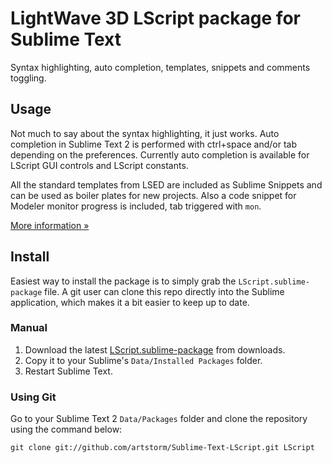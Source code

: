 # LightWave 3D LScript package for Sublime Text

Syntax highlighting, auto completion, templates, snippets and comments toggling.

Usage
-----

Not much to say about the syntax highlighting, it just works. Auto completion in Sublime Text 2 is performed with ctrl+space and/or tab depending on the preferences. Currently auto completion is available for LScript GUI controls and LScript constants.

All the standard templates from LSED are included as Sublime Snippets and can be used as boiler plates for new projects. Also a code snippet for Modeler monitor progress is included, tab triggered with `mon`.

[More information &raquo;](http://www.artstorm.net/plugins/lscript-sublime-text-package/)

## Install
Easiest way to install the package is to simply grab the `LScript.sublime-package` file. A git user can clone this repo directly into the Sublime application, which makes it a bit easier to keep up to date.

### Manual

1. Download the latest [LScript.sublime-package](https://github.com/downloads/artstorm/Sublime-Text-LScript/LScript.sublime-package) from downloads.
2. Copy it to your Sublime's `Data/Installed Packages` folder.
3. Restart Sublime Text.

### Using Git

Go to your Sublime Text 2 `Data/Packages` folder and clone the repository using the command below:

    git clone git://github.com/artstorm/Sublime-Text-LScript.git LScript
